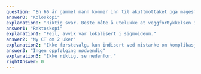 ```yaml
---
question: "En 66 år gammel mann kommer inn til akuttmottaket pga magesmerter i 3-4 døgn, det startet med noe murring i nedre venstre del. Avføringen har vært bløtere og hyppigere enn vanlig og han har lagt merke til noe blod. Han føler seg medtatt og svett. Ved undersøkelse er han febril (temp 38,1 ), og abdomen er lett distendert. Det er trykk- og slippømhet i venstre nedre kvadrant, ingen patologiske funn i lysken. Ved rektal eksplorasjon noe bløt avføring med friskt rødt blod på hansken. CT viser veggfortykkelse i colon sigmoideum og divertikler med uttalt betennelseaktivitet omkring. Han ble utskrevet etter 2 dagers observasjon. Hvordan skal pasienten best følges opp videre?"
answer0: "Koloskopi"
explanation0: "Riktig svar. Beste måte å utelukke at veggfortykkelsen i sigmoideum er tumor, evt sigmoidoskopi er alternativ."
answer1: "Rektoskopi"
explanation1: "Feil, avvik var lokalisert i sigmoideum."
answer2: "Ny CT om 2 uker"
explanation2: "Ikke førstevalg, kun indisert ved mistanke om komplikasjoner som ileus eller abscess. For å utelukke malignitet er koloskopi mer egnet."
answer3: "Ingen oppfølging nødvendig"
explanation3: "Ikke riktig, se nedenfor."
rightAnswer: 0
---
```

